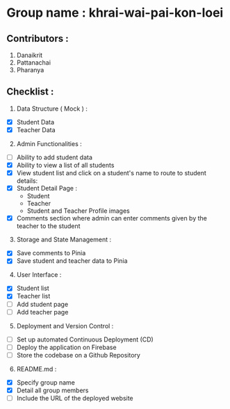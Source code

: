 # Group name : khrai-wai-pai-kon-loei

## Contributors :
1. Danaikrit
2. Pattanachai
3. Pharanya

## Checklist :
1. Data Structure ( Mock ) :
- [x]  Student Data
- [x]  Teacher Data
2. Admin Functionalities :
- [ ]  Ability to add student data
- [x]  Ability to view a list of all students
- [x]  View student list and click on a student's name to route to student details:
- [x]  Student Detail Page :
    - Student 
    - Teacher 
    - Student and Teacher Profile images
- [x]  Comments section where admin can enter comments given by the teacher to the student
3. Storage and State Management :
- [x]  Save comments to Pinia
- [x]  Save student and teacher data to Pinia
4. User Interface :
- [x]  Student list
- [x]  Teacher list
- [ ]  Add student page
- [ ]  Add teacher page
5. Deployment and Version Control :
- [ ]  Set up automated Continuous Deployment (CD)
- [ ]  Deploy the application on Firebase
- [ ]  Store the codebase on a Github Repository
6. README.md :
- [x]  Specify group name
- [x]  Detail all group members
- [ ]  Include the URL of the deployed website